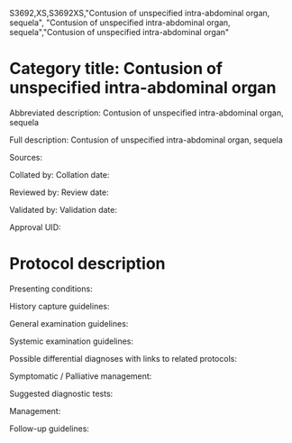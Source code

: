 S3692,XS,S3692XS,"Contusion of unspecified intra-abdominal organ, sequela", "Contusion of unspecified intra-abdominal organ, sequela","Contusion of unspecified intra-abdominal organ"
# Category title: Contusion of unspecified intra-abdominal organ

Abbreviated description: Contusion of unspecified intra-abdominal organ, sequela

Full description: Contusion of unspecified intra-abdominal organ, sequela

Sources:

Collated by:
Collation date:

Reviewed by:
Review date:

Validated by:
Validation date:

Approval UID:

# Protocol description

Presenting conditions:

History capture guidelines:

General examination guidelines:

Systemic examination guidelines:

Possible differential diagnoses with links to related protocols:

Symptomatic / Palliative management:

Suggested diagnostic tests:

Management:

Follow-up guidelines:
